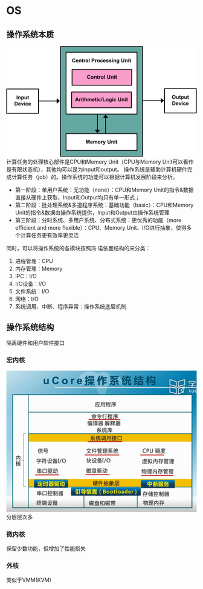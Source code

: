 # OS
## 操作系统本质
![冯·诺依曼结构](pic/Von_Neumann_Architecture.svg)
计算任务的处理核心部件是CPU和Memory Unit（CPU与Memory Unit可以看作是有限状态机），其他均可以是为input和output。
操作系统是辅助计算机硬件完成计算任务（job）的。操作系统的功能可以根据计算机发展阶段来分析。
- 第一阶段：单用户系统：无功能（none）：CPU和Memory Unit的指令&数据直接从硬件上获取，Input和Output均只有单一形式；
- 第二阶段：批处理系统&多道程序系统：基础功能（basic）：CPU和Memory Unit的指令&数据由操作系统提供，Input和Output由操作系统管理
- 第三阶段：分时系统、多用户系统、分布式系统：更优秀的功能（more efficient and more flexible）：CPU、Memory Unit、I/O进行抽象，使得多个计算任务更有效率更灵活

同时，可以将操作系统的各模块按照冯·诺依曼结构的来分类：
1. 进程管理：CPU
2. 内存管理：Memory
3. IPC：I/O
4. I/O设备：I/O
5. 文件系统：I/O
6. 网络：I/O
7. 系统调用、中断、程序异常：操作系统底层机制

## 操作系统结构
隔离硬件和用户软件接口
### 宏内核
![课程包含的内容](pic/操作系统结构.jpg)
分层层次多
### 微内核
保留少数功能，但增加了性能损失
### 外核
类似于VMM(KVM)